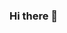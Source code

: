 ### Hi there 👋

<!--
**ErenMnvgl/ErenMnvgl** is a ✨ _special_ ✨ repository because its `README.md` (this file) appears on your GitHub profile.

- 🔭 I’m currently working on Python language 
- 🌱 I’m currently learning C language 
- 👯 I’m looking to collaborate on 
- 🤔 I’m looking for help with on C language 
- 📫 How to reach me: eren_manavoglu@hotmail.com
- 😄 Pronouns: he/him

